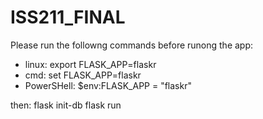 # ISS211_FINAL
Please run the followng commands before runong the app:

* linux: export FLASK_APP=flaskr
* cmd: set FLASK_APP=flaskr
* PowerSHell: $env:FLASK_APP = "flaskr"

then:
flask init-db
flask run
